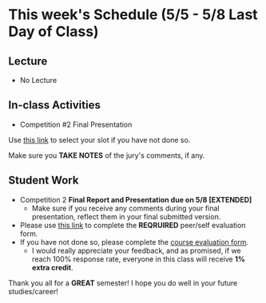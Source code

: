# This week's Schedule (5/5 - 5/8 Last Day of Class)

## Lecture
+ No Lecture

## In-class Activities
+ Competition #2 Final Presentation 

Use [this link](https://doodle.com/poll/gk6ahhgay7ihiuuh) to select your slot if you have not done so.

Make sure you __TAKE NOTES__ of the jury's comments, if any.

## Student Work
+ Competition 2 __Final Report and Presentation due on 5/8 [EXTENDED]__
  + Make sure if you receive any comments during your final presentation, reflect them in your final submitted version.
+ Please use [this link](https://forms.gle/f1RypYUFYDzQDNuz7) to complete the __REQRUIRED__ peer/self evaluation form.
+ If you have not done so, please complete the [course evaluation form](https://fairfield.campuslabs.com/courseeval/ce/ba/0545/054501). 
  + I would really appreciate your feedback, and as promised, if we reach 100% response rate, everyone in this class will receive __1% extra credit__.

Thank you all for a __GREAT__ semester! I hope you do well in your future studies/career!
